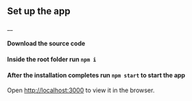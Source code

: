 ## Set up the app
__

#### Download the source code

#### Inside the root folder run `npm i`

#### After the installation completes run `npm start` to start the app

Open [http://localhost:3000](http://localhost:3000) to view it in the browser.
